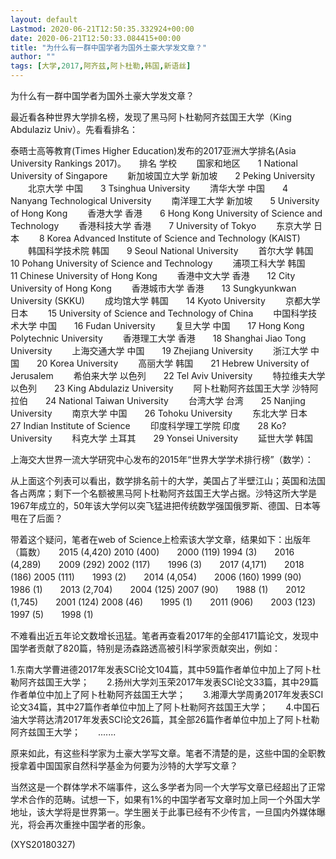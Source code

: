 ```yaml
---
layout: default
Lastmod: 2020-06-21T12:50:35.332924+00:00
date: 2020-06-21T12:50:33.084415+00:00
title: "为什么有一群中国学者为国外土豪大学发文章？"
author: ""
tags: [大学,2017,阿齐兹,阿卜杜勒,韩国,新语丝]
---
```


为什么有一群中国学者为国外土豪大学发文章？

最近看各种世界大学排名榜，发现了黑马阿卜杜勒阿齐兹国王大学（King Abdulaziz Univ）。先看看排名：

泰晤士高等教育(Times Higher Education)发布的2017亚洲大学排名(Asia University Rankings 2017)。　　排名 学校 　　国家和地区　　1 National University of Singapore 　　新加坡国立大学 新加坡　　2 Peking University 　　北京大学 中国　　3 Tsinghua University 　　清华大学 中国　　4 Nanyang Technological University 　　南洋理工大学 新加坡　　5 University of Hong Kong 　　香港大学 香港　　6 Hong Kong University of Science and Technology 　　香港科技大学 香港　　7 University of Tokyo 　　东京大学 日本 　　8 Korea Advanced Institute of Science and Technology (KAIST) 　　韩国科学技术院 韩国　　9 Seoul National University 　　首尔大学 韩国　　10 Pohang University of Science and Technology 　　浦项工科大学 韩国　　11 Chinese University of Hong Kong 　　香港中文大学 香港　　12 City University of Hong Kong 　　香港城市大学 香港　　13 Sungkyunkwan University (SKKU) 　　成均馆大学 韩国　　14 Kyoto University 　　京都大学 日本 　　15 University of Science and Technology of China 　　中国科学技术大学 中国　　16 Fudan University 　　复旦大学 中国　　17 Hong Kong Polytechnic University 　　香港理工大学 香港　　18 Shanghai Jiao Tong University 　　上海交通大学 中国　　19 Zhejiang University 　　浙江大学 中国　　20 Korea University 　　高丽大学 韩国　　21 Hebrew University of Jerusalem 　　希伯来大学 以色列　　22 Tel Aviv University 　　特拉维夫大学 以色列　　23 King Abdulaziz University 　　阿卜杜勒阿齐兹国王大学 沙特阿拉伯　　24 National Taiwan University 　　台湾大学 台湾　　25 Nanjing University 　　南京大学 中国　　26 Tohoku University 　　东北大学 日本　　27 Indian Institute of Science 　　印度科学理工学院 印度　　28 Ko? University 　　科克大学 土耳其　　29 Yonsei University 　　延世大学 韩国

上海交大世界一流大学研究中心发布的2015年“世界大学学术排行榜”（数学）：

从上面这个列表可以看出，数学排名前十的大学，美国占了半壁江山；英国和法国各占两席；剩下一个名额被黑马阿卜杜勒阿齐兹国王大学占据。沙特这所大学是1967年成立的，50年该大学何以突飞猛进把传统数学强国俄罗斯、德国、日本等甩在了后面？

带着这个疑问，笔者在web of Science上检索该大学文章，结果如下：出版年（篇数）　　2015 (4,420) 2010 (400)　　2000 (119) 1994 (3)　　2016 (4,289)　　2009 (292) 2002 (117)　　1996 (3)　　2017 (4,171)　　2018 (186) 2005 (111)　　1993 (2)　　2014 (4,054)　　2006 (160) 1999 (90)　　1986 (1)　　2013 (2,704)　　2004 (125) 2007 (90)　　1988 (1)　　2012 (1,745)　　2001 (124) 2008 (46)　　1995 (1)　　2011 (906)　　2003 (123) 1997 (5)　　1998 (1)

不难看出近五年论文数增长迅猛。笔者再查看2017年的全部4171篇论文，发现中国学者贡献了820篇，特别是汤森路透高被引科学家贡献突出，例如：

1.东南大学曹进德2017年发表SCI论文104篇，其中59篇作者单位中加上了阿卜杜勒阿齐兹国王大学；　　2.扬州大学刘玉荣2017年发表SCI论文33篇，其中29篇作者单位中加上了阿卜杜勒阿齐兹国王大学；　　3.湘潭大学周勇2017年发表SCI论文34篇，其中27篇作者单位中加上了阿卜杜勒阿齐兹国王大学；　　4.中国石油大学蒋达清2017年发表SCI论文26篇，其全部26篇作者单位中加上了阿卜杜勒阿齐兹国王大学；　　.......

原来如此，有这些科学家为土豪大学写文章。笔者不清楚的是，这些中国的全职教授拿着中国国家自然科学基金为何要为沙特的大学写文章？

当然这是一个群体学术不端事件，这么多学者为同一个大学写文章已经超出了正常学术合作的范畴。试想一下，如果有1%的中国学者写文章时加上同一个外国大学地址，该大学将是世界第一。学生圈关于此事已经有不少传言，一旦国内外媒体曝光，将会再次重挫中国学者的形象。

(XYS20180327)

